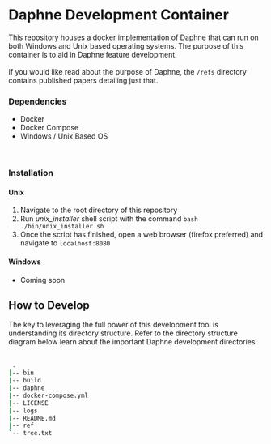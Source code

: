 # Daphne Development Container

This repository houses a docker implementation of Daphne that can run on both Windows and Unix based operating systems. 
The purpose of this container is to aid in Daphne feature development. 
<br>
<br>
If you would like read about the purpose of Daphne, the `/refs` directory contains published papers detailing just that.


### Dependencies

 - Docker
 - Docker Compose
 - Windows / Unix Based OS
 <br>

### Installation

#### Unix

 1. Navigate to the root directory of this repository
 2. Run <i>unix_installer</i> shell script with the command `bash ./bin/unix_installer.sh`
 3. Once the script has finished, open a web browser (firefox preferred) and navigate to `localhost:8080`  

#### Windows

 - Coming soon
 
 
## How to Develop
 
The key to leveraging the full power of this development tool is understanding its directory structure.
Refer to the directory structure diagram below learn about the important Daphne development directories
<br>
<br>

```bash
 .
|-- bin
|-- build
|-- daphne
|-- docker-compose.yml
|-- LICENSE
|-- logs
|-- README.md
|-- ref
`-- tree.txt
```

